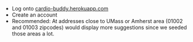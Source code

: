 - Log onto [cardio-buddy.herokuapp.com](https://cardio-buddy.herokuapp.com/home)
- Create an account
- Recommended: At addresses close to UMass or Amherst area (01002 and 01003 zipcodes) would display more suggestions since we seeded those areas a lot.
